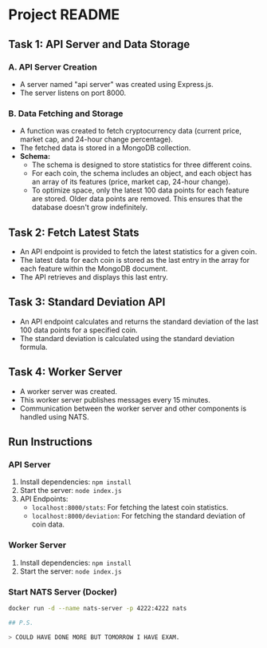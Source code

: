 # Project README

## Task 1: API Server and Data Storage

### A. API Server Creation

- A server named "api server" was created using Express.js.
- The server listens on port 8000.

### B. Data Fetching and Storage

- A function was created to fetch cryptocurrency data (current price, market cap, and 24-hour change percentage).
- The fetched data is stored in a MongoDB collection.
- **Schema:**
  - The schema is designed to store statistics for three different coins.
  - For each coin, the schema includes an object, and each object has an array of its features (price, market cap, 24-hour change).
  - To optimize space, only the latest 100 data points for each feature are stored. Older data points are removed. This ensures that the database doesn't grow indefinitely.

## Task 2: Fetch Latest Stats

- An API endpoint is provided to fetch the latest statistics for a given coin.
- The latest data for each coin is stored as the last entry in the array for each feature within the MongoDB document.
- The API retrieves and displays this last entry.

## Task 3: Standard Deviation API

- An API endpoint calculates and returns the standard deviation of the last 100 data points for a specified coin.
- The standard deviation is calculated using the standard deviation formula.

## Task 4: Worker Server

- A worker server was created.
- This worker server publishes messages every 15 minutes.
- Communication between the worker server and other components is handled using NATS.

## Run Instructions

### API Server

1.  Install dependencies: `npm install`
2.  Start the server: `node index.js`
3.  API Endpoints:
    - `localhost:8000/stats`: For fetching the latest coin statistics.
    - `localhost:8000/deviation`: For fetching the standard deviation of coin data.

### Worker Server

1.  Install dependencies: `npm install`
2.  Start the server: `node index.js`

### Start NATS Server (Docker)

```bash
docker run -d --name nats-server -p 4222:4222 nats

## P.S.

> COULD HAVE DONE MORE BUT TOMORROW I HAVE EXAM.
```
